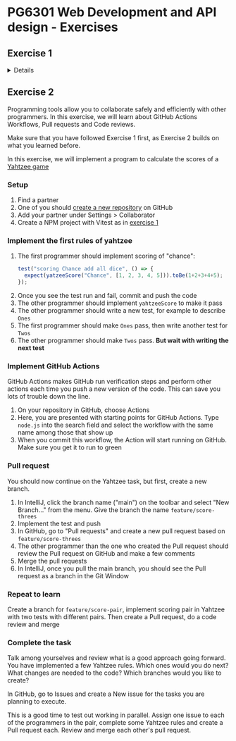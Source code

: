 # PG6301 Web Development and API design - Exercises

## Exercise 1

<details>

Good programming is about getting frequent feedback from what you are working on, both from team members and from programming tools.

Test-driven development is a method where the tools help you take small, quick steps and validate the work along the way.

Pair programming is a normal way of working where two programmers sit at the same machine, screen, keyboard, and mouse, and solve the task together.

Both methods are useful for quality, progress, and—perhaps most importantly—for making programming more fun.

In exercise 1, we will go through setting up the necessary tools to get started. We will then combine test-driven
development and pair programming to implement a program that converts a number to Roman numerals. For example, given
1999, the program should output "MCMXCIX".

For a full description of the coding problem,
see [Coding Dojo description of Roman Numerals](https://codingdojo.org/kata/RomanNumerals/)

### Step 1: Install and sign up for necessary tools

1. Install [NodeJS](https://nodejs.org/en/download/package-manager) (if you don't already have it)
2. Sign up for [GitHub student developer pack](https://education.github.com/pack/join) which gives you access to
   important resources like IntelliJ Ultimate and Heroku for free. Make sure to use your school email address for the
   registration.
3. Download [IntelliJ IDEA Ultimate](https://www.jetbrains.com/idea/download/). You can use a Trial license until your
   GitHub student pack is registered. You can then
   use [the IntelliJ student page](https://www.jetbrains.com/shop/eform/students)
   to get a long term license

### Step 2: Create a new project with NodeJS and Vitest

1. Find a partner
2. One of you should [create a new repository](https://github.com/new) on GitHub
3. Add your partner under Settings > Collaborator
4. In IntelliJ, select ☰ > File > New Project from Version Control and copy your new GitHub repo as the URL
5. Open the terminal Windows in IntelliJ
6. Create the `package.json` files for your Vitest tests to work
    1. `npm init -y`
    2. `npm install --save-dev vitest husky prettier`
    3. `npx husky init`
    4. `npm pkg set scripts.test="prettier --check ."`
    5. `npm pkg set scripts.test:watch="vitest --watch"`
7. Start running the tests: `npm run test:watch`

You should now see an error message saying "No test files found. You can change the file name pattern by pressing "p"".
This means that your tests are configured correctly.

### Step 3: Write your first failing test

1. Create a file named `romanNumerals.test.js`
    - The output from "vitest" should now say "No test suite found in file ...". This means that Vitest found the test
      file, but it was empty
2. Add code for your first test in `romanNumerals.test.js`
    ```js
    import { test, expect } from "vitest";
    
    test("1 in roman numerals is I", () => {
      expect(romanNumerals(1)).toBe("I");
    });
    ```
3. You should now receive the error message "ReferenceError: romanNumerals is not defined". This means that your test
   ran, but we haven't yet created the code for it to test
4. In IntelliJ, press F2 to select the next problem and `Alt-enter` (`opt-enter` on Mac) to get a quick fix. You can now
   select to create a new function.
5. Creating an empty function is fine. You test will fail with "AssertionError: expected undefined to be 'I' //
   Object.is equality"

This means that it is time to give control to your partner. You need to commit your code. In IntelliJ, you can select
☰ > Git > Git commit. However, when you try to commit, you will receive an error because Husky (which we installed
earlier)
is calling Prettier (which we installed earlier) to check that your code is formatted well.

In the terminal, write `npx prettier --write .` to reformat your code. You can now commit.

Select ☰ > Git > Push to push your changes to GitHub.

### Step 4: Make the test pass

The other programmer should now take over.

1. The other programmer should get the code to their computer from GitHub
2. In IntelliJ, select ☰ > File > New Project from Version Control and copy your GitHub repo as the URL
3. In the terminal, run `npm install`, then run `npm run test:watch`. You should now get a failing test
4. Implement the test as simply as possible: Just make `romanNumerals` always `return "I"`
5. You tests run green. You should now give each other a HIGH FIVE
6. Implement the second test:
    ```js
    test("2 in roman numerals is II", () => {
      expect(romanNumerals(2)).toBe("II");
    });
    ```
7. The test should fail with "AssertionError: expected 'I' to be 'II'"
8. Reformat you code with Prettier (if needed), git commit and git push

### Step 5: Ping-pong

The first programmer should now take over.

1. Use Git pull to get the failing test from GitHub. See that it is failing on your computer, too
2. Update `romanNumerals`: `if (number === 2) return "II";`
3. See the test pass
4. Add another test for 3 ("III")

Instead of running Prettier manually, you may want to install the Prettier plugin in IntelliJ: File > Settings
and select Plugins. Then go to Languages & frameworks > JavaScript > Prettier

Commit and push your code to GitHub

### Step 6: Refactoring towards of logic

The other programmer should take over.

1. Copy the line for dealing with 2 to also deal with 3 - this is the fastest way to get the test to green
2. See the test run green. Now you can refactor.
3. Instead of having a list of "ifs", make a loop that adds one "I" to the resulting value. Changing the working code is
   called "refactoring"
4. If you do it correctly, you tests will still pass
5. You can now add a test for 4 ("IV"). If you do it correctly, you will get the message "AssertionError: expected 
   'IIII' to be 'IV'". This a satifying result as it is reflecting the current understanding in your code

Commit and push your code to GitHub and let your partner take over.

Continue creating new tests and pass control back and forth. If you do it smartly, your tests will probably continue
with 5, 6, then skip to 9, 10, 11 and then skip to 20

</details>

## Exercise 2

Programming tools allow you to collaborate safely and efficiently with other programmers. In this exercise, we will learn about GitHub Actions Workflows, Pull requests and Code reviews.

Make sure that you have followed Exercise 1 first, as Exercise 2 builds on what you learned before.

In this exercise, we will implement a program to calculate the scores of a [Yahtzee game](https://codingdojo.org/kata/Yahtzee/)

### Setup

1. Find a partner
2. One of you should [create a new repository](https://github.com/new) on GitHub
3. Add your partner under Settings > Collaborator
4. Create a NPM project with Vitest as in [exercise 1](#exercise-1)

### Implement the first rules of yahtzee

1. The first programmer should implement scoring of "chance":
    ```js
    test("scoring Chance add all dice", () => {
      expect(yatzeeScore("Chance", [1, 2, 3, 4, 5])).toBe(1+2+3+4+5);
    });
    ```
2. Once you see the test run and fail, commit and push the code
3. The other programmer should implement `yahtzeeScore` to make it pass
4. The other programmer should write a new test, for example to describe `Ones`
5. The first programmer should make `Ones` pass, then write another test for `Twos`
6. The other programmer should make `Twos` pass. **But wait with writing the next test**

### Implement GitHub Actions

GitHub Actions makes GitHub run verification steps and perform other actions each time you push a new version of the code. This can save you lots of trouble down the line.

1. On your repository in GitHub, choose Actions
2. Here, you are presented with starting points for GitHub Actions. Type `node.js` into the search field and select the workflow with the same name among those that show up
3. When you commit this workflow, the Action will start running on GitHub. Make sure you get it to run to green

### Pull request

You should now continue on the Yahtzee task, but first, create a new branch.

1. In IntelliJ, click the branch name ("main") on the toolbar and select "New Branch..." from the menu. Give the branch the name `feature/score-threes`
2. Implement the test and push
3. In GitHub, go to "Pull requests" and create a new pull request based on `feature/score-threes`
4. The other programmer than the one who created the Pull request should review the Pull request on GitHub and make a few comments
5. Merge the pull requests
6. In IntelliJ, once you pull the main branch, you should see the Pull request as a branch in the Git Window

### Repeat to learn

Create a branch for `feature/score-pair`, implement scoring pair in Yahtzee with two tests with different pairs. Then create a Pull request, do a code review and merge

### Complete the task

Talk among yourselves and review what is a good approach going forward. You have implemented a few Yahtzee rules. Which ones would you do next? What changes are needed to the code? Which branches would you like to create?

In GitHub, go to Issues and create a New issue for the tasks you are planning to execute.

This is a good time to test out working in parallel. Assign one issue to each of the programmers in the pair, complete some Yahtzee rules and create a Pull request each. Review and merge each other's pull request.



